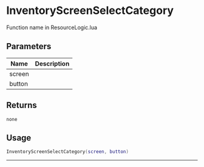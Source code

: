# InventoryScreenSelectCategory

Function name in ResourceLogic.lua

## Parameters

| Name   | Description |
| ------ | ----------- |
| screen |             |
| button |             |

## Returns

`none`

## Usage

```lua
InventoryScreenSelectCategory(screen, button)
```

---
